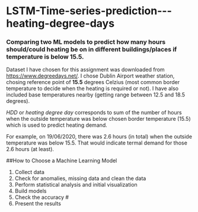 # LSTM-Time-series-prediction---heating-degree-days
### Comparing two ML models to predict how many hours should/could heating be on in different buildings/places if temperature is below 15.5.

Dataset I have chosen for this assignment was downloaded from https://www.degreedays.net/. I chose Dublin Airport weather station, chosing reference point of **15.5** degrees Celzius (most common border temperature to decide when the heating is required or not). I have also included base temperatures nearby (getting range between 12.5 and 18.5 degrees).

*HDD* or *heating degree day* corresponds to sum of the number of hours when the outside temperature was below chosen border temperature (15.5) which is used to predict heating demand.

For example, on 19/06/2020, there was 2.6 hours (in total) when the outside temperature was below 15.5. That would indicate termal demand for those 2.6 hours (at least).

##How to Choose a Machine Learning Model

1. Collect data 
2. Check for anomalies, missing data and clean the data 
3. Perform statistical analysis and initial visualization 
4. Build models 
5. Check the accuracy #
6. Present the results
